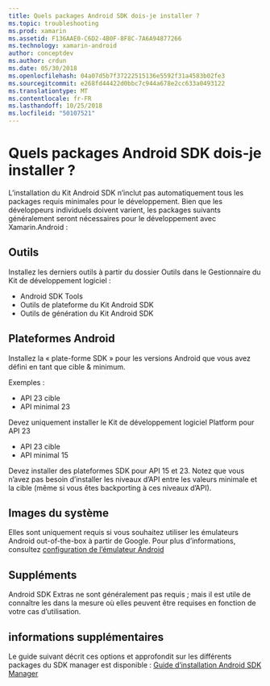 ```yaml
---
title: Quels packages Android SDK dois-je installer ?
ms.topic: troubleshooting
ms.prod: xamarin
ms.assetid: F136AAE0-C6D2-4B0F-8F8C-7A6A94877266
ms.technology: xamarin-android
author: conceptdev
ms.author: crdun
ms.date: 05/30/2018
ms.openlocfilehash: 04a07d5b7f37222515136e5592f31a4583b02fe3
ms.sourcegitcommit: e268fd44422d0bbc7c944a678e2cc633a0493122
ms.translationtype: MT
ms.contentlocale: fr-FR
ms.lasthandoff: 10/25/2018
ms.locfileid: "50107521"
---
```

# <a name="which-android-sdk-packages-should-i-install"></a>Quels packages Android SDK dois-je installer ?

L’installation du Kit Android SDK n’inclut pas automatiquement tous les packages requis minimales pour le développement. Bien que les développeurs individuels doivent varient, les packages suivants généralement seront nécessaires pour le développement avec Xamarin.Android :

## <a name="tools"></a>Outils

Installez les derniers outils à partir du dossier Outils dans le Gestionnaire du Kit de développement logiciel :

- Android SDK Tools
- Outils de plateforme du Kit Android SDK
- Outils de génération du Kit Android SDK

## <a name="android-platforms"></a>Plateformes Android

Installez la « plate-forme SDK » pour les versions Android que vous avez défini en tant que cible & minimum. 

Exemples :

- API 23 cible
- API minimal 23

Devez uniquement installer le Kit de développement logiciel Platform pour API 23

- API 23 cible
- API minimal 15

Devez installer des plateformes SDK pour API 15 et 23. Notez que vous n’avez pas besoin d’installer les niveaux d’API entre les valeurs minimale et la cible (même si vous êtes backporting à ces niveaux d’API).

## <a name="system-images"></a>Images du système

Elles sont uniquement requis si vous souhaitez utiliser les émulateurs Android out-of-the-box à partir de Google. Pour plus d’informations, consultez [configuration de l’émulateur Android](~/android/get-started/installation/android-emulator/index.md)

## <a name="extras"></a>Suppléments
Android SDK Extras ne sont généralement pas requis ; mais il est utile de connaître les dans la mesure où elles peuvent être requises en fonction de votre cas d’utilisation.

## <a name="further-reading"></a>informations supplémentaires
Le guide suivant décrit ces options et approfondit sur les différents packages du SDK manager est disponible : [Guide d’installation Android SDK Manager](http://www.themethodology.net/2015/02/android-sdk-manager-setup-for.html?m=1)

